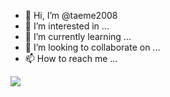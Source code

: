 - 👋 Hi, I’m @taeme2008
- 👀 I’m interested in ...
- 🌱 I’m currently learning ...
- 💞️ I’m looking to collaborate on ...
- 📫 How to reach me ...


![](https://media.tenor.com/-SV9TjUGabMAAAAC/hacker-python.gif)

